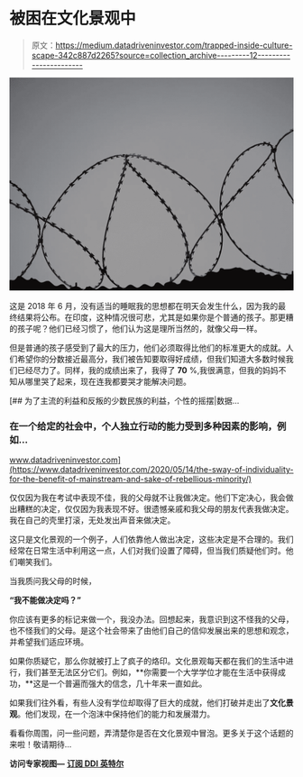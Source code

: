 # 被困在文化景观中

> 原文：<https://medium.datadriveninvestor.com/trapped-inside-culture-scape-342c887d2265?source=collection_archive---------12----------------------->

![](img/6931480a4098f9259b53317b7ff2e77e.png)

这是 2018 年 6 月，没有适当的睡眠我的思想都在明天会发生什么，因为我的最终结果将公布。在印度，这种情况很可悲，尤其是如果你是个普通的孩子。那更糟的孩子呢？他们已经习惯了，他们认为这是理所当然的，就像父母一样。

但是普通的孩子感受到了最大的压力，他们必须取得比他们的标准更大的成就。人们希望你的分数接近最高分，我们被告知要取得好成绩，但我们知道大多数时候我们已经尽力了。同样，我的成绩出来了，我得了 **70** %,我很满意，但我的妈妈不知从哪里哭了起来，现在连我都要哭才能解决问题。

[](https://www.datadriveninvestor.com/2020/05/14/the-sway-of-individuality-for-the-benefit-of-mainstream-and-sake-of-rebellious-minority/) [## 为了主流的利益和反叛的少数民族的利益，个性的摇摆|数据…

### 在一个给定的社会中，个人独立行动的能力受到多种因素的影响，例如…

www.datadriveninvestor.com](https://www.datadriveninvestor.com/2020/05/14/the-sway-of-individuality-for-the-benefit-of-mainstream-and-sake-of-rebellious-minority/) 

仅仅因为我在考试中表现不佳，我的父母就不让我做决定。他们下定决心，我会做出糟糕的决定，仅仅因为我表现不好。很遗憾亲戚和我父母的朋友代表我做决定。我在自己的壳里打滚，无处发出声音来做决定。

这只是文化景观的一个例子，人们依靠他人做出决定，这些决定是不合理的。我们经常在日常生活中利用这一点，人们对我们设置了障碍，但当我们质疑他们时。他们嘲笑我们。

当我质问我父母的时候，

**“我不能做决定吗？”**

你应该有更多的标记来做一个，我没办法。回想起来，我意识到这不怪我的父母，也不怪我们的父母。是这个社会带来了由他们自己的信仰发展出来的思想和观念，并希望我们适应环境。

如果你质疑它，那么你就被打上了疯子的烙印。文化景观每天都在我们的生活中进行，我们甚至无法区分它们。例如，**你需要一个大学学位才能在生活中获得成功，**这是一个普遍而强大的信念，几十年来一直如此。

如果我们往外看，有些人没有学位却取得了巨大的成就，他们打破并走出了**文化景观**。他们发现，在一个泡沫中保持他们的能力和发展潜力。

看看你周围，问一些问题，弄清楚你是否在文化景观中冒泡。更多关于这个话题的来啦！敬请期待...

**访问专家视图—** [**订阅 DDI 英特尔**](https://datadriveninvestor.com/ddi-intel)